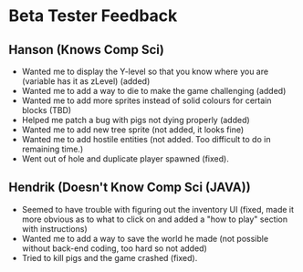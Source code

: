 # Beta Tester Feedback


## Hanson (Knows Comp Sci)
- Wanted me to display the Y-level so that you know where you are (variable has it as zLevel) (added)
- Wanted me to add a way to die to make the game challenging (added)
- Wanted me to add more sprites instead of solid colours for certain blocks (TBD)
- Helped me patch a bug with pigs not dying properly (added)
- Wanted me to add new tree sprite (not added, it looks fine)
- Wanted me to add hostile entities (not added. Too difficult to do in remaining time.)
- Went out of hole and duplicate player spawned (fixed).

## Hendrik (Doesn't Know Comp Sci (JAVA))
- Seemed to have trouble with figuring out the inventory UI (fixed, made it more obvious as to what to click on and added a "how to play" section with instructions)
- Wanted me to add a way to save the world he made (not possible without back-end coding, too hard so not added)
- Tried to kill pigs and the game crashed (fixed).
